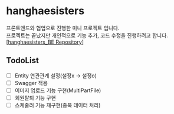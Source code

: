 # hanghaesisters
프론트엔드와 협업으로 진행한 미니 프로젝트 입니다.  
프로젝트는 끝났지만 개인적으로 기능 추가, 코드 수정을 진행하려고 합니다.
[[hanghaesisters_BE Repository]](https://github.com/HanghaeSisters/Back)

## TodoList
- [ ] Entity 연관관계 설정(설정x -> 설정o)
- [ ] Swagger 적용
- [ ] 이미지 업로드 기능 구현(MultiPartFile)
- [ ] 회원탈퇴 기능 구현
- [ ] 스케줄러 기능 재구현(중복 데이터 처리)
